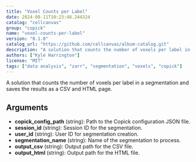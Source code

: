 ```yaml
---
title: "Voxel Counts per Label"
date: 2024-08-11T10:23:48.244324
catalog: "cellcanvas"
group: "copick"
name: "voxel-counts-per-label"
version: "0.1.0"
catalog_url: "https://github.com/cellcanvas/album-catalog.git"
description: "A solution that counts the number of voxels per label in a segmentation and saves the results as a CSV and HTML page."
authors: ["Kyle Harrington"]
license: "MIT"
tags: ["data analysis", "zarr", "segmentation", "voxels", "copick"]
---
```


A solution that counts the number of voxels per label in a segmentation and saves the results as a CSV and HTML page.

## Arguments

- **copick_config_path** (string): Path to the Copick configuration JSON file.
- **session_id** (string): Session ID for the segmentation.
- **user_id** (string): User ID for segmentation creation.
- **segmentation_name** (string): Name of the segmentation to process.
- **output_csv** (string): Output path for the CSV file.
- **output_html** (string): Output path for the HTML file.

